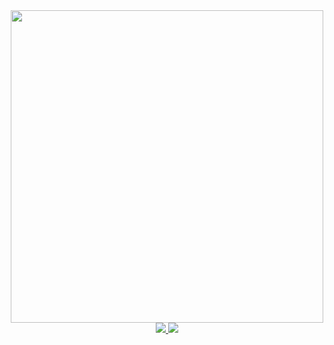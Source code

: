 <div id="header" align="center">
<img src="https://media.giphy.com/media/13HgwGsXF0aiGY/giphy.gif" width="500" />
</div>
<div id="badges" align="center" margin="50">
  <a href="https://t.me/pay2w8">
    <img src="https://img.shields.io/badge/Telegram-blue?logo=telegram" />
  </a>
  <a href="https://vk.com/ipay2w8">
    <img src="https://img.shields.io/badge/VK-blue?logo=vk" />
  </a>
</div>
